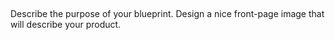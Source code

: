 ## <Your blueprint name here>

Describe the purpose of your blueprint. Design a nice front-page image that will describe your product.
